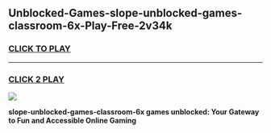 
## Unblocked-Games-slope-unblocked-games-classroom-6x-Play-Free-2v34k
<h3>
<a href="https://premium76.site?title=slope-unblocked-games-classroom-6x&ref=18A1">CLICK TO PLAY</a></h3>
<hr>

<h3>
<a href="https://premium76.site?title=slope-unblocked-games-classroom-6x&ref=18A1">CLICK 2 PLAY</a>
  
</h3>

<a href="https://premium76.site?title=slope-unblocked-games-classroom-6x&ref=18A1"><img src="https://clearcache.store/games.png"></a>


**slope-unblocked-games-classroom-6x games unblocked: Your Gateway to Fun and Accessible Online Gaming**
